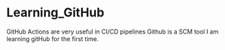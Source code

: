 # Learning_GitHub
GitHub Actions are very useful in CI/CD pipelines
Github is a SCM tool
I am learning gitHub for the first time.

